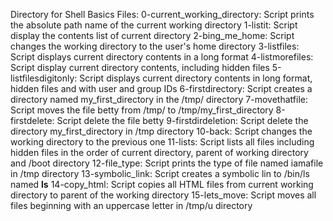 Directory for Shell Basics Files:
0-current_working_directory: Script prints the absolute path name of the current working directory
1-listit: Script display the contents list of current directory
2-bing_me_home: Script changes the working directory to the user's home directory
3-listfiles: Script displays current directory contents in a long format
4-listmorefiles: Script display current directory contents, including hidden files
5-listfilesdigitonly: Script displays current directory contents in long format, hidden files and with user and group IDs
6-firstdirectory: Script creates a directory named my_first_directory in the /tmp/ directory
7-movethatfile: Script moves the file betty from /tmp/ to /tmp/my_first_directory
8-firstdelete: Script delete the file betty
9-firstdirdeletion: Script delete the directory my_first_directory in /tmp directory
10-back: Script changes the working directory to the previous one
11-lists: Script lists all files including hidden files in the order of current directory, parent of working directory and /boot directory
12-file_type: Script prints the type of file named iamafile in /tmp directory
13-symbolic_link: Script creates a symbolic lin to /bin/ls named __ls__
14-copy_html: Script copies all HTML files from current working directory to parent of the working directory
15-lets_move: Script moves all files beginning with an uppercase letter in /tmp/u directory
